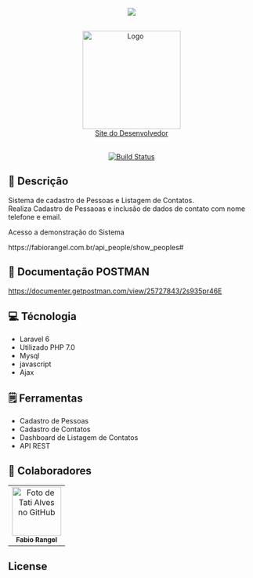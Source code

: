 <p align="center"><img src="https://laravel.com/assets/img/components/logo-laravel.svg"></p>

<br />
<div align="center">
    <a href="https://fabiorangel.com.br/"> <img src="https://fabiorangel.com.br/public/img/logo_novo.png" alt="Logo" width="200" > <br>   Site do Desenvolvedor</a>
<br><br>
  </div>

<p align="center">
<a href="https://travis-ci.org/laravel/framework"><img src="https://travis-ci.org/laravel/framework.svg" alt="Build Status"></a>
</p>

## :page_facing_up: Descrição


Sistema de cadastro de Pessoas e Listagem de Contatos.<br>
Realiza Cadastro de Pessaoas e inclusão de dados de contato com nome telefone e email.<br>
<p>Acesso a demonstração do Sistema</p>
https://fabiorangel.com.br/api_people/show_peoples#

## :page_facing_up:  Documentação POSTMAN
https://documenter.getpostman.com/view/25727843/2s935pr46E


## :computer: Técnologia
- Laravel 6
- Utilizado PHP 7.0
- Mysql
- javascript
- Ajax


## 🗒️ Ferramentas
- Cadastro de Pessoas
- Cadastro de Contatos
- Dashboard de Listagem de Contatos
- API REST



## :handshake: Colaboradores
<table>
  <tr>
    <td align="center">
      <a href="http://github.com/tatialveso">
        <img src="https://fabiorangel.com.br/public/images/fh.jpg" width="100px;" alt="Foto de Tati Alves no GitHub"/><br>
        <sub>
          <b>Fabio Rangel</b>
        </sub>
      </a>
    </td>
  </tr>
</table>



## License
